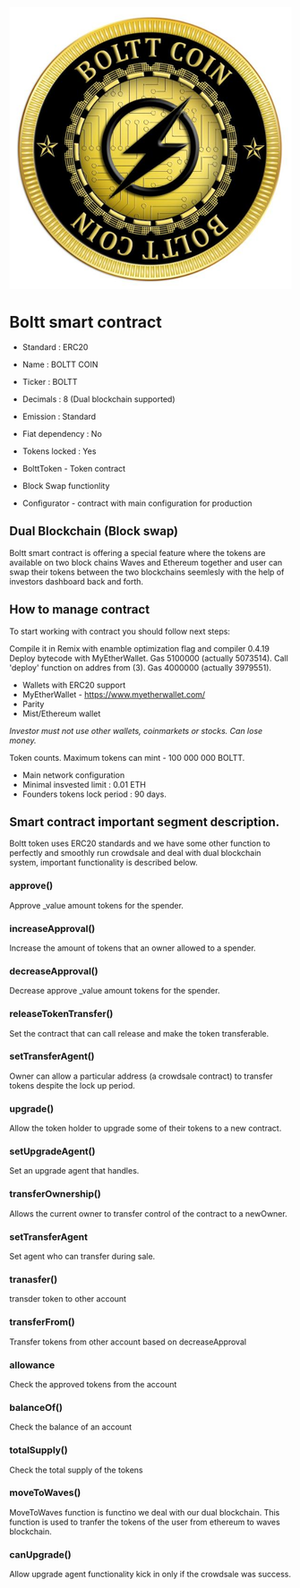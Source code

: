 <p align="center"><img src="boltt.jpeg"></p>


# Boltt smart contract
* Standard : ERC20
* Name : BOLTT COIN
* Ticker : BOLTT
* Decimals : 8 (Dual blockchain supported)
* Emission : Standard
* Fiat dependency : No
* Tokens locked : Yes

* BolttToken - Token contract
* Block Swap functionlity
* Configurator - contract with main configuration for production

## Dual Blockchain (Block swap)
Boltt smart contract is offering a special feature where the tokens are available on two block chains Waves and Ethereum together and user can swap their tokens between the two blockchains seemlesly with the help of investors dashboard back and forth.

## How to manage contract
To start working with contract you should follow next steps:

Compile it in Remix with enamble optimization flag and compiler 0.4.19
Deploy bytecode with MyEtherWallet. Gas 5100000 (actually 5073514).
Call 'deploy' function on addres from (3). Gas 4000000 (actually 3979551).


* Wallets with ERC20 support
* MyEtherWallet - https://www.myetherwallet.com/
* Parity
* Mist/Ethereum wallet

*Investor must not use other wallets, coinmarkets or stocks. Can lose money.*

Token counts.
Maximum tokens can mint - 100 000 000 BOLTT.

* Main network configuration
* Minimal insvested limit : 0.01 ETH
* Founders tokens lock period : 90 days.

## Smart contract important segment description.
Boltt token uses ERC20 standards and we have some other function to perfectly and smoothly run crowdsale and deal with dual blockchain system, important functionality is described below.

### approve()
Approve _value amount tokens for the spender.

### increaseApproval()
Increase the amount of tokens that an owner allowed to a spender.


### decreaseApproval()
Decrease approve _value amount tokens for the spender.

### releaseTokenTransfer()
Set the contract that can call release and make the token transferable.

### setTransferAgent()
Owner can allow a particular address (a crowdsale contract) to transfer tokens despite the lock up period.

### upgrade()
Allow the token holder to upgrade some of their tokens to a new contract.

### setUpgradeAgent()
Set an upgrade agent that handles.

### transferOwnership()
Allows the current owner to transfer control of the contract to a newOwner.

### setTransferAgent
Set agent who can transfer during sale.

### tranasfer()
transder token to other account

### transferFrom()
Transfer tokens from other account based on decreaseApproval

### allowance
Check the approved tokens from the account

### balanceOf()
Check the balance of an account

### totalSupply()
Check the total supply of the tokens

### moveToWaves()
MoveToWaves function is functino we deal with our dual blockchain. This function is used to tranfer the tokens of the user from ethereum to waves blockchain.

### canUpgrade()
Allow upgrade agent functionality kick in only if the crowdsale was success.
